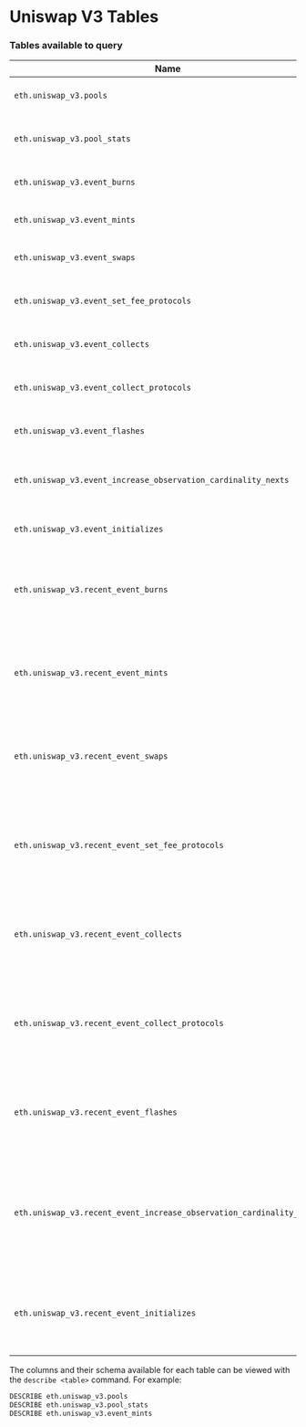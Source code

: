 # Uniswap V3 Tables

### Tables available to query <a href="#tables-available-to-query" id="tables-available-to-query"></a>

| Name                                                                 | Description                                                                                    |
| -------------------------------------------------------------------- | ---------------------------------------------------------------------------------------------- |
| `eth.uniswap_v3.pools`                                               | Top 1000 Uniswap-V3 Pools                                                                      |
| `eth.uniswap_v3.pool_stats`                                          | Pool stats (reserves, etc) for each block                                                      |
| `eth.uniswap_v3.event_burns`                                         | Uniswap-V3 burn events                                                                         |
| `eth.uniswap_v3.event_mints`                                         | Uniswap-V3 mint events                                                                         |
| `eth.uniswap_v3.event_swaps`                                         | Uniswap-V3 swap events                                                                         |
| `eth.uniswap_v3.event_set_fee_protocols`                             | Uniswap-V3 set fee protocol events                                                             |
| `eth.uniswap_v3.event_collects`                                      | Uniswap-V3 collect events                                                                      |
| `eth.uniswap_v3.event_collect_protocols`                             | Uniswap-V3 collect protocol events                                                             |
| `eth.uniswap_v3.event_flashes`                                       | Uniswap-V3 flash events                                                                        |
| `eth.uniswap_v3.event_increase_observation_cardinality_nexts`        | Uniswap-V3 increase observation cardinality next events                                        |
| `eth.uniswap_v3.event_initializes`                                   | Uniswap-V3 initialize events                                                                   |
| `eth.uniswap_v3.recent_event_burns`                                  | Uniswap-V3 burn events from the last 30 minutes, \~128 blocks                                  |
| `eth.uniswap_v3.recent_event_mints`                                  | Uniswap-V3 mint events from the last 30 minutes, \~128 blocks                                  |
| `eth.uniswap_v3.recent_event_swaps`                                  | Uniswap-V3 swap events from the last 30 minutes, \~128 blocks                                  |
| `eth.uniswap_v3.recent_event_set_fee_protocols`                      | Uniswap-V3 set fee protocol events from the last 30 minutes, \~128 blocks                      |
| `eth.uniswap_v3.recent_event_collects`                               | Uniswap-V3 collect events from the last 30 minutes, \~128 blocks                               |
| `eth.uniswap_v3.recent_event_collect_protocols`                      | Uniswap-V3 collect protocol events from the last 30 minutes, \~128 blocks                      |
| `eth.uniswap_v3.recent_event_flashes`                                | Uniswap-V3 flash events from the last 30 minutes, \~128 blocks                                 |
| `eth.uniswap_v3.recent_event_increase_observation_cardinality_nexts` | Uniswap-V3 increase observation cardinality next events from the last 30 minutes, \~128 blocks |
| `eth.uniswap_v3.recent_event_initializes`                            | Uniswap-V3 initialize events from the last 30 minutes, \~128 blocks                            |

The columns and their schema available for each table can be viewed with the `describe <table>` command. For example:

```sql
DESCRIBE eth.uniswap_v3.pools
DESCRIBE eth.uniswap_v3.pool_stats
DESCRIBE eth.uniswap_v3.event_mints
```
